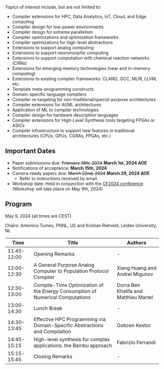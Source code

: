 Topics of interest include, but are not limited to:

* Compiler extensions for HPC, Data Analytics, IoT, Cloud, and Edge computing
* Compiler design for low-power environments
* Compiler design for extreme parallelism
* Compiler optimizations and optimization frameworks
* Compiler optimizations for high-level abstractions
* Extensions to support analog computing
* Extensions to support neuromorphic computing
* Extensions to support computation with chemical reaction networks (CRNs)
* Extensions for emerging memory technologies (near and in-memory computing)
* Extensions to existing compiler frameworks: CLANG, GCC, MLIR, LLVM, etc.
* Template meta-programming constructs
* Domain-specific language compilers
* Compiler re-targeting for non-traditional/special-purpose architectures
* Compiler extensions for AI/ML architectures
* Application of ML to compiler technologies
* Compiler design for hardware description languages
* Compiler extensions for High-Level Synthesis tools targeting FPGAs or ASICs
* Compiler infrastructure to support new features in traditional architectures (CPUs, GPUs, CGRAs, FPGAs, etc.)


## Important Dates

* Paper submissions due: ~~February 16th, 2024~~ **March 1st, 2024 AOE**
* Notifications of acceptance: **March 15th, 2024**
* Camera-ready papers due: ~~March 22nd, 2024~~ **March 29, 2024 AOE**
  * Refer to instructions received by email.
* Workshop date: Held in conjunction with the [CF2024 conference](https://www.computingfrontiers.org/2024/) (Workshop will take place on May 9th, 2024)


## Program

May 9, 2024 (all times are CEST)

Chairs: Antonino Tumeo, PNNL, US and Kristian Rietveld, Leiden University, NL

| Time          | Title | Authors |
| ------------- | ----- | ------- |
| 11:45-12:00   | Opening Remarks | - |
| 12:00-12:30   | A General Purpose Analog Computer to Population Protocol Compiler | Xiang Huang and Andrei Migunov |
| 12:30-13:00   | Compile-Time Optimization of the Energy Consumption of Numerical Computations | Dorra Ben Khalifa and Matthieu Martel |
| 13:00-14:30   | Lunch Break | - |
| 14:30-13:45   | Effective HPC Programming via Domain-Specific Abstractions and Compilation | Gokcen Kestor |
| 14:45-15:15   | High-level synthesis for complex applications: the Bambu approach | Fabrizio Ferrandi |
| 15:15-15:45   | Closing Remarks | - |
